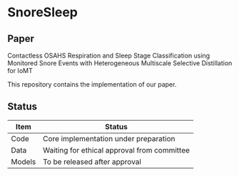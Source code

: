 # SnoreSleep

## Paper
Contactless OSAHS Respiration and Sleep Stage Classification using  
Monitored Snore Events with Heterogeneous Multiscale Selective Distillation for IoMT

This repository contains the implementation of our paper.

## Status
| Item   | Status |
|--------|--------------------------------------------|
| Code   | Core implementation under preparation      |
| Data   | Waiting for ethical approval from committee|
| Models | To be released after approval              |
